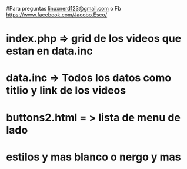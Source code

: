 #Para preguntas  linuxnerd123@gmail.com o Fb  https://www.facebook.com/Jacobo.Esco/

# index.php =>  grid  de los  videos  que estan  en data.inc 
# data.inc =>  Todos los datos  como titlio  y  link  de los  videos 
# buttons2.html = > lista  de menu de lado  
# estilos y  mas  blanco o  nergo y mas 
